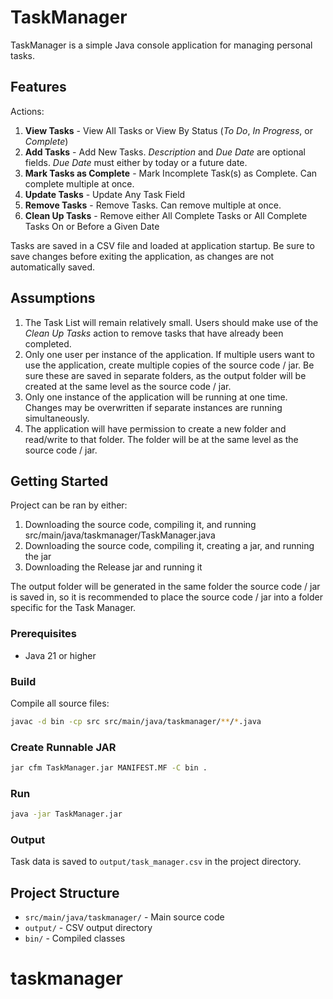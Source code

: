 # TaskManager

TaskManager is a simple Java console application for managing personal tasks.

## Features
Actions:
1. **View Tasks** - View All Tasks or View By Status (*To Do*, *In Progress*, or *Complete*)
2. **Add Tasks** - Add New Tasks. *Description* and *Due Date* are optional fields. *Due Date* must either by today or a future date.
3. **Mark Tasks as Complete** - Mark Incomplete Task(s) as Complete. Can complete multiple at once.
4. **Update Tasks** - Update Any Task Field
5. **Remove Tasks** - Remove Tasks.  Can remove multiple at once.
6. **Clean Up Tasks** - Remove either All Complete Tasks or All Complete Tasks On or Before a Given Date

Tasks are saved in a CSV file and loaded at application startup. Be sure to save changes before exiting the application, as changes are not automatically saved.

## Assumptions
1. The Task List will remain relatively small. Users should make use of the *Clean Up Tasks* action to remove tasks that have already been completed.
2. Only one user per instance of the application. If multiple users want to use the application, create multiple copies of the source code / jar. Be sure these are saved in separate folders, as the output folder will be created at the same level as the source code / jar.
3. Only one instance of the application will be running at one time. Changes may be overwritten if separate instances are running simultaneously.
4. The application will have permission to create a new folder and read/write to that folder. The folder will be at the same level as the source code / jar.

## Getting Started
Project can be ran by either:
1. Downloading the source code, compiling it, and running src/main/java/taskmanager/TaskManager.java
2. Downloading the source code, compiling it, creating a jar, and running the jar
3. Downloading the Release jar and running it

The output folder will be generated in the same folder the source code / jar is saved in, so it is recommended to place the source code / jar into a folder specific for the Task Manager.

### Prerequisites
- Java 21 or higher

### Build
Compile all source files:
```sh
javac -d bin -cp src src/main/java/taskmanager/**/*.java
```

### Create Runnable JAR
```sh
jar cfm TaskManager.jar MANIFEST.MF -C bin .
```

### Run
```sh
java -jar TaskManager.jar
```

### Output
Task data is saved to `output/task_manager.csv` in the project directory.

## Project Structure
- `src/main/java/taskmanager/` - Main source code
- `output/` - CSV output directory
- `bin/` - Compiled classes

# taskmanager
